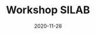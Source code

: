 ---
title:  "Workshop SILAB"
date:   2020-11-28
slide_url: https://docs.google.com/presentation/d/e/2PACX-1vTPWV-oo8EyvF4_rJItNXN1oeEBivF1_9uVpYHGJDotVD4nRmRadQhdvyRHLFRdhZn5LAJd9_uhlJSm/pub?start=false&loop=false&delayms=3000
description: Workshop perancangan sistem informasi untuk laboratorium
---